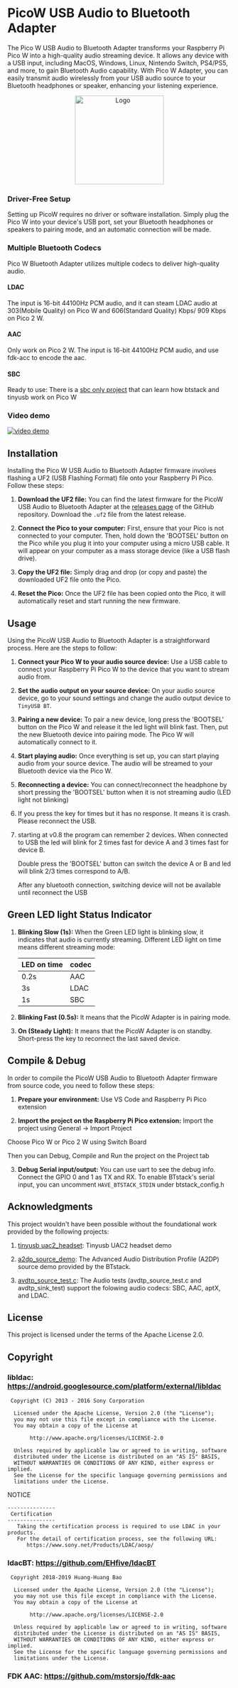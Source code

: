 # PicoW USB Audio to Bluetooth Adapter
The Pico W USB Audio to Bluetooth Adapter transforms your Raspberry Pi Pico W into a high-quality audio streaming device.
It allows any device with a USB input, including MacOS, Windows, Linux, Nintendo Switch, PS4/PS5, and more, to gain Bluetooth Audio capability.
With Pico W Adapter, you can easily transmit audio wirelessly from your USB audio source to your Bluetooth headphones or speaker, enhancing your listening experience.


<p align="center">
<img alt="Logo" src="logo.png" width="200">
</p>

### Driver-Free Setup
Setting up PicoW requires no driver or software installation. Simply plug the Pico W into your device's USB port, set your Bluetooth headphones or speakers to pairing mode, and an automatic connection will be made.


### Multiple Bluetooth Codecs
Pico W Bluetooth Adapter utilizes multiple codecs to deliver high-quality audio. 

#### LDAC
The input is 16-bit 44100Hz PCM audio, and it can steam LDAC audio at 303(Mobile Quality) on Pico W and 606(Standard Quality) Kbps/ 909 Kbps on Pico 2 W.

#### AAC
Only work on Pico 2 W. The input is 16-bit 44100Hz PCM audio, and use fdk-acc to encode the aac.

#### SBC
Ready to use: There is a [sbc only project](https://github.com/wasdwasd0105/PicoW-usb2bt-audio-sbc/) that can learn how btstack and tinyusb work on Pico W



### Video demo

[![video demo](http://img.youtube.com/vi/Dilagi7l4xc/0.jpg)](http://www.youtube.com/watch?v=Dilagi7l4xc "")


## Installation

Installing the Pico W USB Audio to Bluetooth Adapter firmware involves flashing a UF2 (USB Flashing Format) file onto your Raspberry Pi Pico. Follow these steps:

1. **Download the UF2 file:** You can find the latest firmware for the PicoW USB Audio to Bluetooth Adapter at the [releases page](https://github.com/wasdwasd0105/PicoW-usb2bt-audio/releases) of the GitHub repository. Download the `.uf2` file from the latest release.

2. **Connect the Pico to your computer:** First, ensure that your Pico is not connected to your computer. Then, hold down the 'BOOTSEL' button on the Pico while you plug it into your computer using a micro USB cable. It will appear on your computer as a mass storage device (like a USB flash drive).

3. **Copy the UF2 file:** Simply drag and drop (or copy and paste) the downloaded UF2 file onto the Pico.

4. **Reset the Pico:** Once the UF2 file has been copied onto the Pico, it will automatically reset and start running the new firmware.



## Usage

Using the PicoW USB Audio to Bluetooth Adapter is a straightforward process. Here are the steps to follow:

1. **Connect your Pico W to your audio source device:** Use a USB cable to connect your Raspberry Pi Pico W to the device that you want to stream audio from.

2. **Set the audio output on your source device:** On your audio source device, go to your sound settings and change the audio output device to `TinyUSB BT`.

3. **Pairing a new device:** To pair a new device, long press the 'BOOTSEL' button on the Pico W and release it the led light will blink fast. Then, put the new Bluetooth device into pairing mode. The Pico W will automatically connect to it.

4. **Start playing audio:** Once everything is set up, you can start playing audio from your source device. The audio will be streamed to your Bluetooth device via the Pico W.

5. **Reconnecting a device:** You can connect/reconnect the headphone by short pressing the 'BOOTSEL' button when it is not streaming audio (LED light not blinking)

7. If you press the key for times but it has no response. It means it is crash. Please reconnect the USB. 

8. starting at v0.8 the program can remember 2 devices. When connected to USB the led will blink for 2 times fast for device A and 3 times fast for device B. 

     Double press the 'BOOTSEL' button can switch the device A or B and led will blink 2/3 times correspond to A/B.

     After any bluetooth connection, switching device will not be available until reconnect the USB



## Green LED light Status Indicator

1. **Blinking Slow (1s):** When the Green LED light is blinking slow, it indicates that audio is currently streaming. Different LED light on time means different streaming mode:

     | LED on time | codec |
     |-------------|-------|
     | 0.2s        | AAC   |
     | 3s          | LDAC  |
     | 1s          | SBC   |

2. **Blinking Fast (0.5s):** It means that the PicoW Adapter is in pairing mode.

3. **On (Steady Light):** It means that the PicoW Adapter is on standby. Short-press the key to reconnect the last saved device.



## Compile & Debug

In order to compile the PicoW USB Audio to Bluetooth Adapter firmware from source code, you need to follow these steps:

1. **Prepare your environment:** Use VS Code and Raspberry Pi Pico extension

2. **Import the project on the Raspberry Pi Pico extension:** Import the project using General -> Import Project

Choose Pico W or Pico 2 W using Switch Board

Then you can Debug, Compile and Run the project on the Project tab

3. **Debug Serial input/output:** You can use uart to see the debug info. Connect the GPIO 0 and 1 as TX and RX. To enable BTstack's serial input, you can uncomment `HAVE_BTSTACK_STDIN` under btstack_config.h


## Acknowledgments

This project wouldn't have been possible without the foundational work provided by the following projects:

1. [tinyusb uac2_headset](https://github.com/hathach/tinyusb/tree/master/examples/device/uac2_headset): Tinyusb UAC2 headset demo

2. [a2dp_source_demo](https://github.com/bluekitchen/btstack/blob/master/example/a2dp_source_demo.c): The Advanced Audio Distribution Profile (A2DP) source demo provided by the BTstack.

3. [avdtp_source_test.c](https://github.com/bluekitchen/btstack/tree/v1.5.4/test/pts): The Audio tests (avdtp_source_test.c and avdtp_sink_test) support the folowing audio codecs: SBC, AAC, aptX, and LDAC.


## License

This project is licensed under the terms of the Apache License 2.0.


## Copyright

### libldac: https://android.googlesource.com/platform/external/libldac
```
 Copyright (C) 2013 - 2016 Sony Corporation
 
  Licensed under the Apache License, Version 2.0 (the "License");
  you may not use this file except in compliance with the License.
  You may obtain a copy of the License at
 
       http://www.apache.org/licenses/LICENSE-2.0
 
  Unless required by applicable law or agreed to in writing, software
  distributed under the License is distributed on an "AS IS" BASIS,
  WITHOUT WARRANTIES OR CONDITIONS OF ANY KIND, either express or implied.
  See the License for the specific language governing permissions and
  limitations under the License.
```

NOTICE
```
---------------
 Certification
---------------
   Taking the certification process is required to use LDAC in your products.
   For the detail of certification process, see the following URL:
      https://www.sony.net/Products/LDAC/aosp/

```

### ldacBT: https://github.com/EHfive/ldacBT
```
 Copyright 2018-2019 Huang-Huang Bao

  Licensed under the Apache License, Version 2.0 (the "License");
  you may not use this file except in compliance with the License.
  You may obtain a copy of the License at

       http://www.apache.org/licenses/LICENSE-2.0

  Unless required by applicable law or agreed to in writing, software
  distributed under the License is distributed on an "AS IS" BASIS,
  WITHOUT WARRANTIES OR CONDITIONS OF ANY KIND, either express or implied.
  See the License for the specific language governing permissions and
  limitations under the License.
```


### FDK AAC: https://github.com/mstorsjo/fdk-aac
